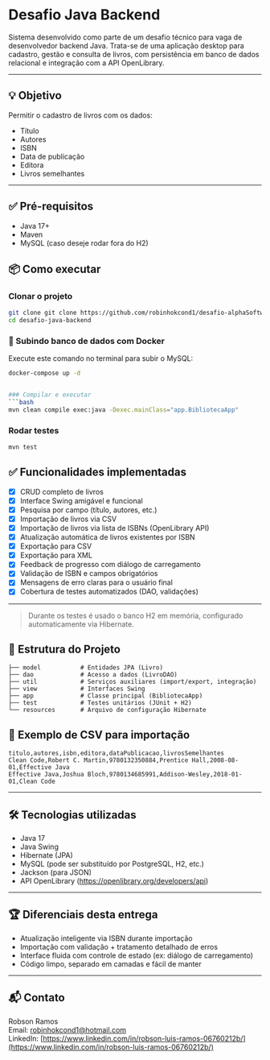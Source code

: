 # Desafio Java Backend

Sistema desenvolvido como parte de um desafio técnico para vaga de desenvolvedor backend Java. Trata-se de uma aplicação desktop para cadastro, gestão e consulta de livros, com persistência em banco de dados relacional e integração com a API OpenLibrary.

---

## 💡 Objetivo
Permitir o cadastro de livros com os dados:
- Título
- Autores
- ISBN
- Data de publicação
- Editora
- Livros semelhantes

---

## ✅ Pré-requisitos
- Java 17+
- Maven
- MySQL (caso deseje rodar fora do H2)

## 📦 Como executar

### Clonar o projeto
```bash
git clone git clone https://github.com/robinhokcond1/desafio-alphaSoftware.git
cd desafio-java-backend
```
### 🐳 Subindo banco de dados com Docker

Execute este comando no terminal para subir o MySQL:

```bash
docker-compose up -d


### Compilar e executar
```bash
mvn clean compile exec:java -Dexec.mainClass="app.BibliotecaApp"
```

### Rodar testes
```bash
mvn test
```
## ✅ Funcionalidades implementadas

- [x] CRUD completo de livros
- [x] Interface Swing amigável e funcional
- [x] Pesquisa por campo (título, autores, etc.)
- [x] Importação de livros via CSV
- [x] Importação de livros via lista de ISBNs (OpenLibrary API)
- [x] Atualização automática de livros existentes por ISBN
- [x] Exportação para CSV
- [x] Exportação para XML
- [x] Feedback de progresso com diálogo de carregamento
- [x] Validação de ISBN e campos obrigatórios
- [x] Mensagens de erro claras para o usuário final
- [x] Cobertura de testes automatizados (DAO, validações)

---
> Durante os testes é usado o banco H2 em memória, configurado automaticamente via Hibernate.

## 📁 Estrutura do Projeto
```
├── model           # Entidades JPA (Livro)
├── dao             # Acesso a dados (LivroDAO)
├── util            # Serviços auxiliares (import/export, integração)
├── view            # Interfaces Swing
├── app             # Classe principal (BibliotecaApp)
├── test            # Testes unitários (JUnit + H2)
└── resources       # Arquivo de configuração Hibernate
```

## 📁 Exemplo de CSV para importação
```csv
titulo,autores,isbn,editora,dataPublicacao,livrosSemelhantes
Clean Code,Robert C. Martin,9780132350884,Prentice Hall,2008-08-01,Effective Java
Effective Java,Joshua Bloch,9780134685991,Addison-Wesley,2018-01-01,Clean Code
```

---

## 🛠 Tecnologias utilizadas
- Java 17
- Java Swing
- Hibernate (JPA)
- MySQL (pode ser substituído por PostgreSQL, H2, etc.)
- Jackson (para JSON)
- API OpenLibrary (https://openlibrary.org/developers/api)

---

## 🏆 Diferenciais desta entrega
- Atualização inteligente via ISBN durante importação
- Importação com validação + tratamento detalhado de erros
- Interface fluida com controle de estado (ex: diálogo de carregamento)
- Código limpo, separado em camadas e fácil de manter

---

## 📬 Contato
Robson Ramos  
Email: [robinhokcond1@hotmail.com](mailto:robinhokcond1@hotmail.com)  
LinkedIn: [https://www.linkedin.com/in/robson-luis-ramos-06760212b/](https://www.linkedin.com/in/robson-luis-ramos-06760212b/)

